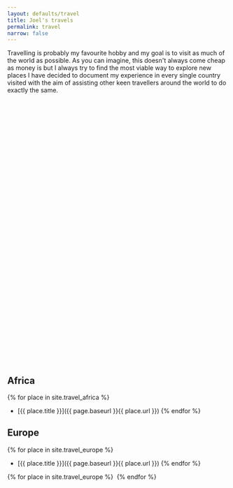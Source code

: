 ```yaml
---
layout: defaults/travel
title: Joel's travels
permalink: travel
narrow: false
---
```


<!--
<script type="text/javascript" src="/static/js/PlacesBeen.js"></script>
-->
<script type="text/javascript" src="/static/js/jquery.lazy.min.js"></script>

<script>
$(document).ready(function(){
    $('.lazy-img').lazy({
        effect: "fadeIn",
        effectTime: 500,
        threshold: 0
    });
});
</script>

Travelling is probably my favourite hobby and my goal is to visit as much of the world as possible. As you can imagine, this doesn't always come cheap as money is  but I always try to find the most viable way to explore new places
I have decided to document my experience in every single country visited with the aim of assisting other keen travellers around the world to do exactly the same.


<div id="vmap" style="width: 100%; height: 600px;"></div>

## Africa
{% for place in site.travel_africa %}
- [{{ place.title }}]({{ page.baseurl }}{{ place.url }})
{% endfor %}

## Europe
{% for place in site.travel_europe %}
- [{{ place.title }}]({{ page.baseurl }}{{ place.url }})
{% endfor %}

{% for place in site.travel_europe %}
    <img class="card-img-top lazy-img" data-src="{{ page.baseurl }}/static/img/countries/{{ place.featuredImage }}" />
{% endfor %}